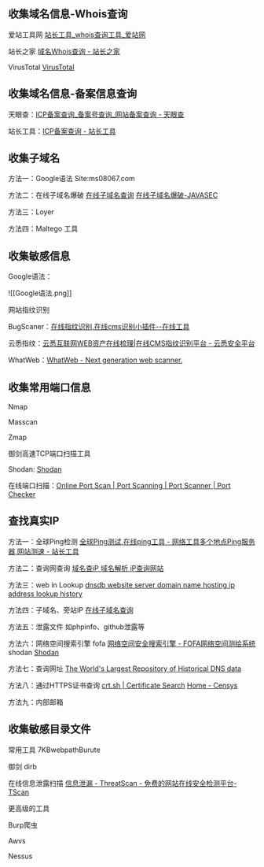 ## 收集域名信息-Whois查询

爱站工具网	[站长工具_whois查询工具_爱站网](https://whois.aizhan.com/)

站长之家	[域名Whois查询 - 站长之家](http://whois.chinaz.com/)

VirusTotal	[VirusTotal](https://www.virustotal.com/gui/)


##   收集域名信息-备案信息查询

天眼查：[ICP备案查询_备案号查询_网站备案查询 - 天眼查](https://beian.tianyancha.com/)

站长工具：[ICP备案查询 - 站长工具](http://icp.chinaz.com/)


##  收集子域名

方法一：Google语法 Site:ms08067.com

方法二：在线子域名爆破 	[在线子域名查询](https://phpinfo.me/domain/)	[在线子域名爆破-JAVASEC](http://scan.javasec.cn/)

方法三：Loyer

方法四：Maltego 工具


##  收集敏感信息

Google语法：

![[Google语法.png]]

网站指纹识别

BugScaner：[在线指纹识别,在线cms识别小插件--在线工具](http://whatweb.bugscaner.com/look/)

云悉指纹：[云悉互联网WEB资产在线梳理|在线CMS指纹识别平台 - 云悉安全平台](https://www.yunsee.cn/)

WhatWeb：[WhatWeb - Next generation web scanner.](https://whatweb.net/)


##  收集常用端口信息

Nmap

Masscan

Zmap

御剑高速TCP端口扫描工具

Shodan:	[Shodan](https://www.shodan.io/)

在线端口扫描：[Online Port Scan | Port Scanning | Port Scanner | Port Checker](http://www.t1shopper.com/tools/port-scan/)


##  查找真实IP

方法一：全球Ping检测 [全球Ping测试,在线ping工具 - 网络工具](https://www.wepcc.com/)[多个地点Ping服务器,网站测速 - 站长工具](http://ping.chinaz.com/)

方法二：查询网查询 [域名查iP 域名解析 iP查询网站 ](https://site.ip138.com/)

方法三：web in Lookup [dnsdb website server domain name hosting ip address lookup history](https://webiplookup.com/)

方法四：子域名、旁站IP [在线子域名查询](https://phpinfo.me/domain/)

方法五：泄露文件 如phpinfo、github泄露等

方法六：网络空间搜索引擎 fofa [网络空间安全搜索引擎 - FOFA网络空间测绘系统](https://fofa.so/) shodan [Shodan](https://www.shodan.io/)

方法七：查询网址 [The World's Largest Repository of Historical DNS data](https://securitytrails.com/)

方法八：通过HTTPS证书查询 [crt.sh | Certificate Search](https://crt.sh/) [Home - Censys](https://censys.io/)

方法九：内部邮箱


##  收集敏感目录文件

常用工具 7KBwebpathBurute

御剑 dirb

在线信息泄露扫描 [信息泄漏 - ThreatScan - 免费的网站在线安全检测平台-TScan](https://scan.top15.cn/web/infoleak)

更高级的工具

Burp爬虫

Awvs

Nessus
